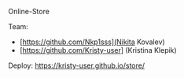 Online-Store

Team:

- [https://github.com/Nkp1sss](Nikita Kovalev)
- [https://github.com/Kristy-user] (Kristina Klepik)

Deploy: https://kristy-user.github.io/store/
